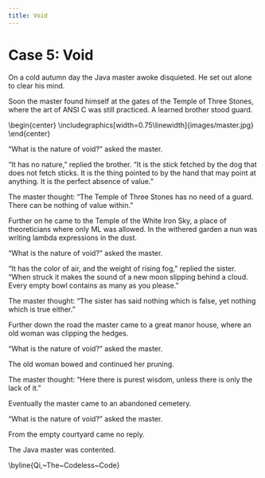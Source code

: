 ```yaml
---
title: Void
---
```


Case 5: Void
============

On a cold autumn day the Java master awoke disquieted. He set out alone to clear his mind.

Soon the master found himself at the gates of the Temple of Three Stones, where the art of ANSI C was still practiced. A learned brother stood guard.

\begin{center}
\includegraphics[width=0.75\linewidth]{images/master.jpg}
\end{center}

“What is the nature of void?” asked the master.

“It has no nature,” replied the brother. “It is the stick fetched by the dog that does not fetch sticks. It is the thing pointed to by the hand that may point at anything. It is the perfect absence of value.”

The master thought: “The Temple of Three Stones has no need of a guard. There can be nothing of value within.”

Further on he came to the Temple of the White Iron Sky, a place of theoreticians where only ML was allowed. In the withered garden a nun was writing lambda expressions in the dust.

“What is the nature of void?” asked the master.

“It has the color of air, and the weight of rising fog,” replied the sister. “When struck it makes the sound of a new moon slipping behind a cloud. Every empty bowl contains as many as you please.”

The master thought: “The sister has said nothing which is false, yet nothing which is true either.”

Further down the road the master came to a great manor house, where an old woman was clipping the hedges.

“What is the nature of void?” asked the master.

The old woman bowed and continued her pruning.

The master thought: “Here there is purest wisdom, unless there is only the lack of it.”

Eventually the master came to an abandoned cemetery.

“What is the nature of void?” asked the master.

From the empty courtyard came no reply.

The Java master was contented.

\byline{Qi,~The~Codeless~Code}

